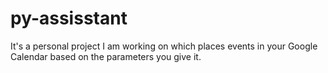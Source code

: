 # py-assisstant
It's a personal project I am working on which places events in your Google Calendar based on the parameters you give it.

